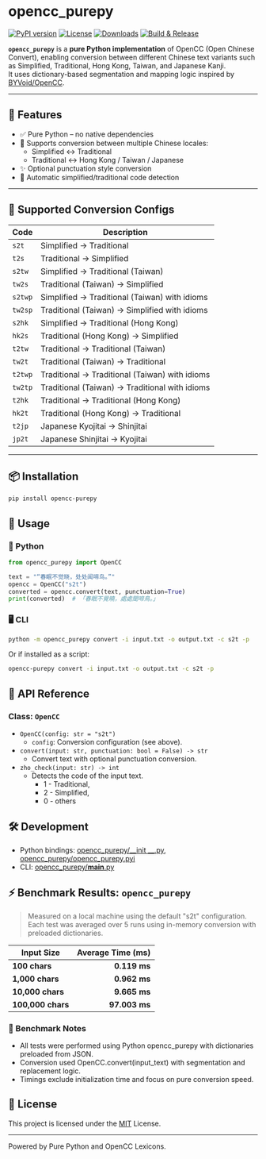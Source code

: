 # opencc_purepy

[![PyPI version](https://img.shields.io/pypi/v/opencc-purepy)](https://pypi.org/project/opencc-purepy/)
[![License](https://img.shields.io/github/license/laisuk/opencc_pyo3)](https://github.com/laisuk/opencc_pyo3/blob/main/LICENSE)
[![Downloads](https://static.pepy.tech/personalized-badge/opencc-purepy?period=month&units=international_system&left_color=black&right_color=orange&left_text=Downloads)](https://pepy.tech/project/opencc-purepy)
[![Build & Release](https://github.com/laisuk/opencc_purepy/actions/workflows/release.yml/badge.svg)](https://github.com/laisuk/opencc_purepy/actions/workflows/release.yml)

**`opencc_purepy`** is a **pure Python implementation** of OpenCC (Open Chinese Convert), enabling conversion between
different Chinese text variants such as Simplified, Traditional, Hong Kong, Taiwan, and Japanese Kanji.  
It uses dictionary-based segmentation and mapping logic inspired by [BYVoid/OpenCC](https://github.com/BYVoid/OpenCC).

---

## 🔧 Features

- ✅ Pure Python – no native dependencies
- 🔄 Supports conversion between multiple Chinese locales:
    - Simplified ↔ Traditional
    - Traditional ↔ Hong Kong / Taiwan / Japanese
- ✨ Optional punctuation style conversion
- 🧠 Automatic simplified/traditional code detection

---

## 🔁 Supported Conversion Configs

| Code    | Description                                    |
|---------|------------------------------------------------|
| `s2t`   | Simplified → Traditional                       |
| `t2s`   | Traditional → Simplified                       |
| `s2tw`  | Simplified → Traditional (Taiwan)              |
| `tw2s`  | Traditional (Taiwan) → Simplified              |
| `s2twp` | Simplified → Traditional (Taiwan) with idioms  |
| `tw2sp` | Traditional (Taiwan)  → Simplified with idioms |
| `s2hk`  | Simplified → Traditional (Hong Kong)           |
| `hk2s`  | Traditional (Hong Kong) → Simplified           |
| `t2tw`  | Traditional → Traditional (Taiwan)             |
| `tw2t`  | Traditional (Taiwan) → Traditional             |
| `t2twp` | Traditional → Traditional (Taiwan) with idioms |
| `tw2tp` | Traditional (Taiwan) → Traditional with idioms |
| `t2hk`  | Traditional → Traditional (Hong Kong)          |
| `hk2t`  | Traditional (Hong Kong) → Traditional          |
| `t2jp`  | Japanese Kyojitai → Shinjitai                  |
| `jp2t`  | Japanese Shinjitai → Kyojitai                  |

---

## 📦 Installation

```bash
pip install opencc-purepy
```

## 🚀 Usage

### 🐍 Python

```python
from opencc_purepy import OpenCC

text = "“春眠不觉晓，处处闻啼鸟。”"
opencc = OpenCC("s2t")
converted = opencc.convert(text, punctuation=True)
print(converted)  # 「春眠不覺曉，處處聞啼鳥。」
```

### 🖥 CLI

```sh
python -m opencc_purepy convert -i input.txt -o output.txt -c s2t -p
```

Or if installed as a script:

```bash
opencc-purepy convert -i input.txt -o output.txt -c s2t -p
```

## 🧩 API Reference

### Class: `OpenCC`

- `OpenCC(config: str = "s2t")`
    - `config`: Conversion configuration (see above).
- `convert(input: str, punctuation: bool = False) -> str`
    - Convert text with optional punctuation conversion.
- `zho_check(input: str) -> int`
    - Detects the code of the input text.
        - 1 - Traditional,
        - 2 - Simplified,
        - 0 - others

## 🛠 Development

- Python bindings: [opencc_purepy/__init
  __.py](https://github.com/laisuk/opencc_purepy/blob/master/opencc_purepy/__init__.py), [opencc_purepy/opencc_purepy.pyi](https://github.com/laisuk/opencc_purepy/blob/master/opencc_purepy/opencc_purepy.pyi)
- CLI: [opencc_purepy/__main__.py](https://github.com/laisuk/opencc_purepy/blob/master/opencc_purepy/__main__.py)

## ⚡ Benchmark Results: `opencc_purepy`

> Measured on a local machine using the default "s2t" configuration.
> Each test was averaged over 5 runs using in-memory conversion with preloaded dictionaries.

| Input Size        | Average Time (ms) |
|-------------------|------------------:|
| **100 chars**     |      **0.119 ms** |
| **1,000 chars**   |      **0.962 ms** |
| **10,000 chars**  |      **9.665 ms** |
| **100,000 chars** |     **97.003 ms** |

### 📝 Benchmark Notes

- All tests were performed using Python opencc_purepy with dictionaries preloaded from JSON.
- Conversion used OpenCC.convert(input_text) with segmentation and replacement logic.
- Timings exclude initialization time and focus on pure conversion speed.

## 📄 License

This project is licensed under the [MIT](https://github.com/laisuk/opencc_purepy/blob/master/LICENSE) License.

---

Powered by Pure Python and OpenCC Lexicons.